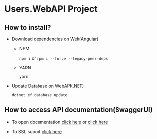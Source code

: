 # Users.WebAPI Project

## How to install?

- Download dependencies on Web(Angular)
  - NPM

    ``npm i`` or ``npm i --force --legacy-peer-deps``

  - YARN

    ``yarn``
- Update Database on WebAPI(.NET)
  
  ``dotnet ef database update``

## How to access API documentation(SwaggerUI)

- To open documentation [click here](http://localhost:5000/index.html) or [click here](http://localhost:34197/index.html)

- To SSL suport [click here](http://localhost:44350)
